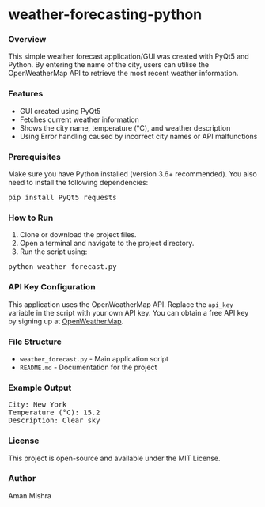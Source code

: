# weather-forecasting-python
<h3>Overview</h3>
<p>This simple weather forecast application/GUI was created with PyQt5 and Python. By entering the name of the city, users can utilise the OpenWeatherMap API to retrieve the most recent weather information.</p>

<h3>Features</h3>
<ul>
    <li>GUI created using PyQt5</li>
    <li>Fetches current weather information</li>
    <li>Shows the city name, temperature (°C), and weather description</li>
    <li>Using Error handling caused by incorrect city names or API malfunctions</li>
</ul>

<h3>Prerequisites</h3>
<p>Make sure you have Python installed (version 3.6+ recommended). You also need to install the following dependencies:</p>
<pre>
pip install PyQt5 requests
</pre>

<h3>How to Run</h3>
<ol>
    <li>Clone or download the project files.</li>
    <li>Open a terminal and navigate to the project directory.</li>
    <li>Run the script using:</li>
</ol>
<pre>
python weather_forecast.py
</pre>

<h3>API Key Configuration</h3>
<p>This application uses the OpenWeatherMap API. Replace the <code>api_key</code> variable in the script with your own API key. You can obtain a free API key by signing up at <a href="https://home.openweathermap.org/users/sign_up" target="_blank">OpenWeatherMap</a>.</p>

<h3>File Structure</h3>
<ul>
    <li><code>weather_forecast.py</code> - Main application script</li>
    <li><code>README.md</code> - Documentation for the project</li>
</ul>

<h3>Example Output</h3>
<pre>
City: New York
Temperature (°C): 15.2
Description: Clear sky
</pre>

<h3>License</h3>
<p>This project is open-source and available under the MIT License.</p>

<h3>Author</h3>
<p>Aman Mishra</p>

